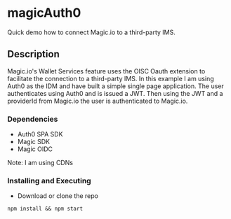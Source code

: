 # magicAuth0
Quick demo how to connect Magic.io to a third-party IMS.

## Description
Magic.io's Wallet Services feature uses the OISC Oauth extension to facilitate the connection to a third-party IMS. In this example I am using Auth0 as the IDM and have built a simple single page application. The user authenticates using Auth0 and is issued a JWT. Then using the JWT and a providerId from Magic.io the user is authenticated to Magic.io.

### Dependencies

* Auth0 SPA SDK
* Magic SDK
* Magic OIDC

Note: I am using CDNs

### Installing and Executing 

* Download or clone the repo
```
npm install && npm start
````
